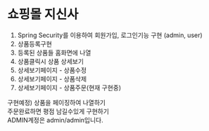 # 쇼핑몰 지신사
1. Spring Security를 이용하여 회원가입, 로그인기능 구현 (admin, user) 
2. 상품등록구현
3. 등록된 상품들 홈화면에 나열
4. 상품클릭시 상품 상세보기
5. 상세보기페이지 - 상품수정
6. 상세보기페이지 - 상품삭제
7. 상세보기페이지 - 상품주문(현재 구현중)

구현예정) 상품을 페이징하여 나열하기   
주문완료하면 평점 남길수있게 구현하기  
ADMIN계정은 admin/admin입니다.
